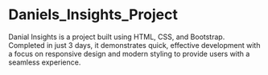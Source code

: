 # Daniels_Insights_Project
Danial Insights is a project built using HTML, CSS, and Bootstrap. Completed in just 3 days, it demonstrates quick, effective development with a focus on responsive design and modern styling to provide users with a seamless experience.

